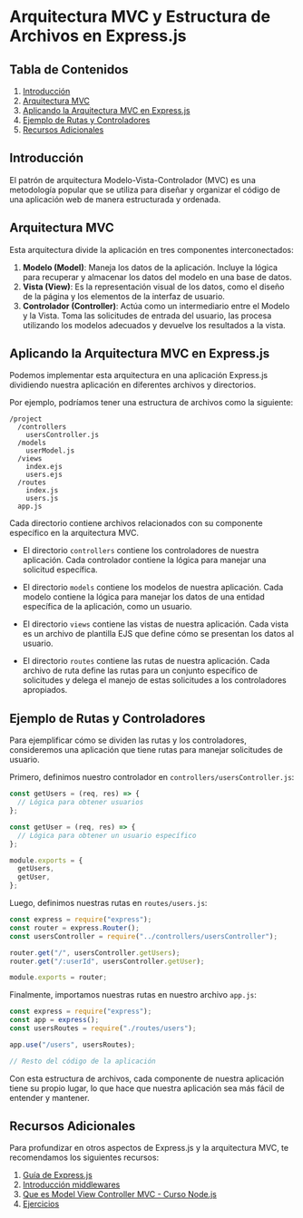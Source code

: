 # Arquitectura MVC y Estructura de Archivos en Express.js

## Tabla de Contenidos

1. [Introducción](#introducción)
2. [Arquitectura MVC](#arquitectura-mvc)
3. [Aplicando la Arquitectura MVC en Express.js](#aplicando-la-arquitectura-mvc-en-expressjs)
4. [Ejemplo de Rutas y Controladores](#ejemplo-de-rutas-y-controladores)
5. [Recursos Adicionales](#recursos-adicionales)

## Introducción

El patrón de arquitectura Modelo-Vista-Controlador (MVC) es una metodología popular que se utiliza para diseñar y organizar el código de una aplicación web de manera estructurada y ordenada.

## Arquitectura MVC

Esta arquitectura divide la aplicación en tres componentes interconectados:

1. **Modelo (Model)**: Maneja los datos de la aplicación. Incluye la lógica para recuperar y almacenar los datos del modelo en una base de datos.
2. **Vista (View)**: Es la representación visual de los datos, como el diseño de la página y los elementos de la interfaz de usuario.
3. **Controlador (Controller)**: Actúa como un intermediario entre el Modelo y la Vista. Toma las solicitudes de entrada del usuario, las procesa utilizando los modelos adecuados y devuelve los resultados a la vista.

## Aplicando la Arquitectura MVC en Express.js

Podemos implementar esta arquitectura en una aplicación Express.js dividiendo nuestra aplicación en diferentes archivos y directorios.

Por ejemplo, podríamos tener una estructura de archivos como la siguiente:

```
/project
  /controllers
    usersController.js
  /models
    userModel.js
  /views
    index.ejs
    users.ejs
  /routes
    index.js
    users.js
  app.js
```

Cada directorio contiene archivos relacionados con su componente específico en la arquitectura MVC.

- El directorio `controllers` contiene los controladores de nuestra aplicación. Cada controlador contiene la lógica para manejar una solicitud específica.

- El directorio `models` contiene los modelos de nuestra aplicación. Cada modelo contiene la lógica para manejar los datos de una entidad específica de la aplicación, como un usuario.

- El directorio `views` contiene las vistas de nuestra aplicación. Cada vista es un archivo de plantilla EJS que define cómo se presentan los datos al usuario.

- El directorio `routes` contiene las rutas de nuestra aplicación. Cada archivo de ruta define las rutas para un conjunto específico de solicitudes y delega el manejo de estas solicitudes a los controladores apropiados.

## Ejemplo de Rutas y Controladores

Para ejemplificar cómo se dividen las rutas y los controladores, consideremos una aplicación que tiene rutas para manejar solicitudes de usuario.

Primero, definimos nuestro controlador en `controllers/usersController.js`:

```javascript
const getUsers = (req, res) => {
  // Lógica para obtener usuarios
};

const getUser = (req, res) => {
  // Lógica para obtener un usuario específico
};

module.exports = {
  getUsers,
  getUser,
};
```

Luego, definimos nuestras rutas en `routes/users.js`:

```javascript
const express = require("express");
const router = express.Router();
const usersController = require("../controllers/usersController");

router.get("/", usersController.getUsers);
router.get("/:userId", usersController.getUser);

module.exports = router;
```

Finalmente, importamos nuestras rutas en nuestro archivo `app.js`:

```javascript
const express = require("express");
const app = express();
const usersRoutes = require("./routes/users");

app.use("/users", usersRoutes);

// Resto del código de la aplicación
```

Con esta estructura de archivos, cada componente de nuestra aplicación tiene su propio lugar, lo que hace que nuestra aplicación sea más fácil de entender y mantener.

## Recursos Adicionales

Para profundizar en otros aspectos de Express.js y la arquitectura MVC, te recomendamos los siguientes recursos:

1. [Guía de Express.js](https://expressjs.com/es/guide/routing.html)
2. [Introducción middlewares](./intro-middlewares.md)
3. [Que es Model View Controller MVC - Curso Node.js](https://www.youtube.com/watch?v=HrSan9-un_8)
4. [Ejercicios](./ejercicios.md)
